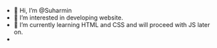 - 👋 Hi, I’m @Suharmin
- 👀 I’m interested in developing website.
- 🌱 I’m currently learning HTML and CSS and will proceed with JS later on.
-

<!---
Suharmin96/Suharmin96 is a ✨ special ✨ repository because its `README.md` (this file) appears on your GitHub profile.
You can click the Preview link to take a look at your changes.
--->
